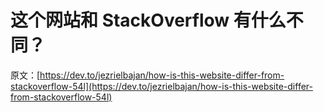 # 这个网站和 StackOverflow 有什么不同？

原文：[https://dev.to/jezrielbajan/how-is-this-website-differ-from-stackoverflow-54l](https://dev.to/jezrielbajan/how-is-this-website-differ-from-stackoverflow-54l)